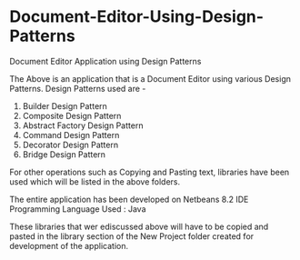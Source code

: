 # Document-Editor-Using-Design-Patterns
Document Editor Application using Design Patterns

The Above is an application that is a Document Editor using various Design Patterns.
Design Patterns used are -
1. Builder Design Pattern
2. Composite Design Pattern
3. Abstract Factory Design Pattern
4. Command Design Pattern
5. Decorator Design Pattern
6. Bridge Design Pattern

For other operations such as Copying and Pasting text, libraries have been used which will be listed in the above folders.

The entire application has been developed on Netbeans 8.2 IDE
Programming Language Used : Java

These libraries that wer ediscussed above will have to be copied and pasted in the library section of the New Project folder created for development of the application.
